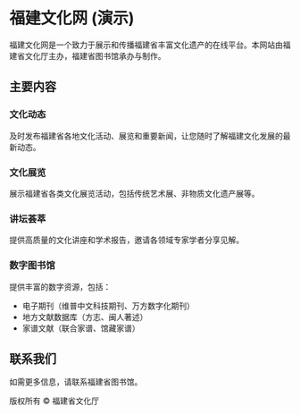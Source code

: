 # 福建文化网 (演示)

福建文化网是一个致力于展示和传播福建省丰富文化遗产的在线平台。本网站由福建省文化厅主办，福建省图书馆承办与制作。

## 主要内容

### 文化动态

及时发布福建省各地文化活动、展览和重要新闻，让您随时了解福建文化发展的最新动态。

### 文化展览

展示福建省各类文化展览活动，包括传统艺术展、非物质文化遗产展等。

### 讲坛荟萃

提供高质量的文化讲座和学术报告，邀请各领域专家学者分享见解。

### 数字图书馆

提供丰富的数字资源，包括：

- 电子期刊（维普中文科技期刊、万方数字化期刊）
- 地方文献数据库（方志、闽人著述）
- 家谱文献（联合家谱、馆藏家谱）

## 联系我们

如需更多信息，请联系福建省图书馆。

版权所有 © 福建省文化厅
